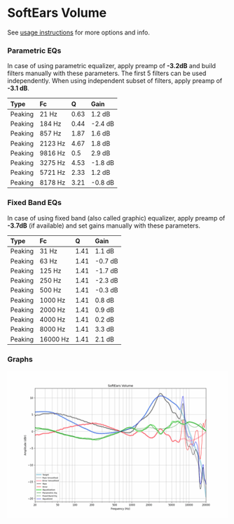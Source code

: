 # SoftEars Volume
See [usage instructions](https://github.com/jaakkopasanen/AutoEq#usage) for more options and info.

### Parametric EQs
In case of using parametric equalizer, apply preamp of **-3.2dB** and build filters manually
with these parameters. The first 5 filters can be used independently.
When using independent subset of filters, apply preamp of **-3.1 dB**.

| Type    | Fc      |    Q | Gain    |
|:--------|:--------|:-----|:--------|
| Peaking | 21 Hz   | 0.63 | 1.2 dB  |
| Peaking | 184 Hz  | 0.44 | -2.4 dB |
| Peaking | 857 Hz  | 1.87 | 1.6 dB  |
| Peaking | 2123 Hz | 4.67 | 1.8 dB  |
| Peaking | 9816 Hz | 0.5  | 2.9 dB  |
| Peaking | 3275 Hz | 4.53 | -1.8 dB |
| Peaking | 5721 Hz | 2.33 | 1.2 dB  |
| Peaking | 8178 Hz | 3.21 | -0.8 dB |

### Fixed Band EQs
In case of using fixed band (also called graphic) equalizer, apply preamp of **-3.7dB**
(if available) and set gains manually with these parameters.

| Type    | Fc       |    Q | Gain    |
|:--------|:---------|:-----|:--------|
| Peaking | 31 Hz    | 1.41 | 1.1 dB  |
| Peaking | 63 Hz    | 1.41 | -0.7 dB |
| Peaking | 125 Hz   | 1.41 | -1.7 dB |
| Peaking | 250 Hz   | 1.41 | -2.3 dB |
| Peaking | 500 Hz   | 1.41 | -0.3 dB |
| Peaking | 1000 Hz  | 1.41 | 0.8 dB  |
| Peaking | 2000 Hz  | 1.41 | 0.9 dB  |
| Peaking | 4000 Hz  | 1.41 | 0.2 dB  |
| Peaking | 8000 Hz  | 1.41 | 3.3 dB  |
| Peaking | 16000 Hz | 1.41 | 2.1 dB  |

### Graphs
![](./SoftEars%20Volume.png)